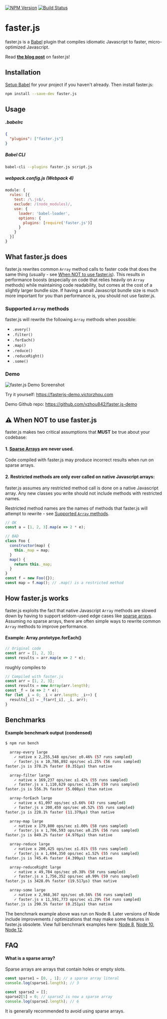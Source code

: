 [![NPM Version](https://img.shields.io/npm/v/faster.js.svg)](https://www.npmjs.com/package/faster.js)
[![Build Status](https://travis-ci.org/vzhou842/faster.js.svg?branch=master)](https://travis-ci.org/vzhou842/faster.js)

# faster.js

faster.js is a [Babel](https://babeljs.io/) plugin that compiles idiomatic Javascript to faster, micro-optimized Javascript.

Read **[the blog post](https://victorzhou.com/blog/avoid-premature-optimization/)** on faster.js!

## Installation
[Setup Babel](https://babeljs.io/docs/setup) for your project if you haven't already. Then install faster.js:

```bash
npm install --save-dev faster.js
```

## Usage

##### .babelrc
```json
{
  "plugins": ["faster.js"]
}
```

##### Babel CLI
```bash
babel-cli --plugins faster.js script.js
```

##### webpack.config.js (Webpack 4)
```js
module: {
  rules: [{
    test: /\.js$/,
    exclude: /(node_modules)/,
    use: {
      loader: 'babel-loader',
      options: {
        plugins: [require('faster.js')]
      }
    }
  }]
}
```

## What faster.js does

faster.js rewrites common `Array` method calls to faster code that does the same thing (usually - see [When NOT to use faster.js](#warning-when-not-to-use-fasterjs)). This results in performance boosts (especially on code that relies heavily on `Array` methods) while maintaining code readability, but comes at the cost of a slightly larger bundle size. If having a small Javascript bundle size is much more important for you than performance is, you should not use faster.js.

### Supported `Array` methods

faster.js will rewrite the following `Array` methods when possible:
- `.every()`
- `.filter()`
- `.forEach()`
- `.map()`
- `.reduce()`
- `.reduceRight()`
- `.some()`

### Demo
![faster.js Demo Screenshot](https://fasterjs-demo.victorzhou.com/img/screenshot.png)

Try it yourself: https://fasterjs-demo.victorzhou.com

Demo Github repo: https://github.com/vzhou842/faster.js-demo

## :warning: When NOT to use faster.js

faster.js makes two critical assumptions that **MUST** be true about your codebase:

#### 1. [Sparse Arrays](#what-is-a-sparse-array) are never used.
Code compiled with faster.js may produce incorrect results when run on sparse arrays.

#### 2. Restricted methods are only ever called on native Javascript arrays:
faster.js assumes any restricted method call is done on a native Javascript array. Any new classes you write should not include methods with restricted names.

Restricted method names are the names of methods that faster.js will attempt to rewrite - see [Supported `Array` methods](#supported-array-methods).

```js
// OK
const a = [1, 2, 3].map(e => 2 * e);

// BAD
class Foo {
  constructor(map) {
    this._map = map;
  }
  map() {
    return this._map;
  }
}
const f = new Foo({});
const map = f.map(); // .map() is a restricted method
```

## How faster.js works
faster.js exploits the fact that native Javascript `Array` methods are slowed down by having to support seldom-used edge cases like [sparse arrays](#what-is-a-sparse-array). Assuming no sparse arrays, there are often simple ways to rewrite common `Array` methods to improve performance.

#### Example: Array.prototype.forEach()

```js
// Original code
const arr = [1, 2, 3];
const results = arr.map(e => 2 * e);
```

roughly compiles to

```js
// Compiled with faster.js
const arr = [1, 2, 3];
const results = new Array(arr.length);
const _f = (e => 2 * e);
for (let _i = 0; _i < arr.length; _i++) {
  results[_i] = _f(arr[_i], _i, arr);
}
```

## Benchmarks

#### Example benchmark output (condensed)
```bash
$ npm run bench

  array-every large
    ✓ native x 2,255,548 ops/sec ±0.46% (57 runs sampled)
    ✓ faster.js x 10,786,892 ops/sec ±1.25% (56 runs sampled)
faster.js is 378.2% faster (0.351μs) than native

  array-filter large
    ✓ native x 169,237 ops/sec ±1.42% (55 runs sampled)
    ✓ faster.js x 1,110,629 ops/sec ±1.10% (59 runs sampled)
faster.js is 556.3% faster (5.008μs) than native

  array-forEach large
    ✓ native x 61,097 ops/sec ±3.66% (43 runs sampled)
    ✓ faster.js x 200,459 ops/sec ±0.52% (55 runs sampled)
faster.js is 228.1% faster (11.379μs) than native

  array-map large
    ✓ native x 179,800 ops/sec ±1.00% (58 runs sampled)
    ✓ faster.js x 1,706,593 ops/sec ±0.25% (56 runs sampled)
faster.js is 849.2% faster (4.976μs) than native

  array-reduce large
    ✓ native x 200,425 ops/sec ±1.01% (55 runs sampled)
    ✓ faster.js x 1,694,350 ops/sec ±1.52% (55 runs sampled)
faster.js is 745.4% faster (4.399μs) than native

  array-reduceRight large
    ✓ native x 49,784 ops/sec ±0.38% (58 runs sampled)
    ✓ faster.js x 1,756,352 ops/sec ±0.99% (59 runs sampled)
faster.js is 3428.0% faster (19.517μs) than native

  array-some large
    ✓ native x 2,968,367 ops/sec ±0.56% (56 runs sampled)
    ✓ faster.js x 11,591,773 ops/sec ±1.29% (54 runs sampled)
faster.js is 290.5% faster (0.251μs) than native
```

The benchmark example above was run on Node 8. Later versions of Node include improvements / optimizations that may make some features in faster.js obsolete. View full benchmark examples here: [Node 8](https://gist.github.com/vzhou842/6f22cf3c18391a7f0c0bbcfb2abdaa1a), [Node 10](https://gist.github.com/vzhou842/fa06751ca54f1dad9613c00307ac5b0f), [Node 12](https://gist.github.com/vzhou842/eee22267e1cb5172a83a504cf9809ac3).

## FAQ

#### What is a sparse array?
Sparse arrays are arrays that contain holes or empty slots.

```js
const sparse1 = [0, , 1]; // a sparse array literal
console.log(sparse1.length); // 3

const sparse2 = [];
sparse2[5] = 0; // sparse2 is now a sparse array
console.log(sparse2.length); // 6
```

It is generally recommended to avoid using sparse arrays.
